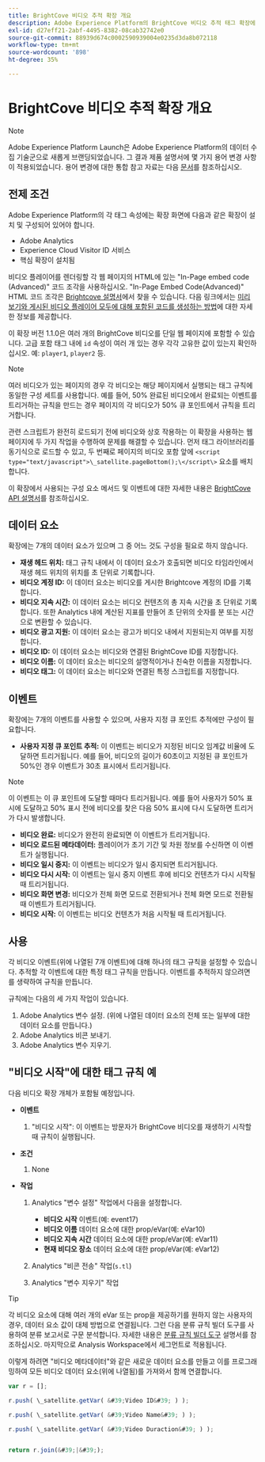 ```yaml
---
title: BrightCove 비디오 추적 확장 개요
description: Adobe Experience Platform의 BrightCove 비디오 추적 태그 확장에 대해 알아봅니다.
exl-id: d27eff21-2abf-4495-8382-08cab32742e0
source-git-commit: 88939d674c0002590939004e0235d3da8b072118
workflow-type: tm+mt
source-wordcount: '898'
ht-degree: 35%

---
```


# BrightCove 비디오 추적 확장 개요

>[!NOTE]
>
>Adobe Experience Platform Launch은 Adobe Experience Platform의 데이터 수집 기술군으로 새롭게 브랜딩되었습니다. 그 결과 제품 설명서에 몇 가지 용어 변경 사항이 적용되었습니다. 용어 변경에 대한 통합 참고 자료는 다음 [문서](../../../term-updates.md)를 참조하십시오.

## 전제 조건

Adobe Experience Platform의 각 태그 속성에는 확장 화면에 다음과 같은 확장이 설치 및 구성되어 있어야 합니다.

* Adobe Analytics
* Experience Cloud Visitor ID 서비스
* 핵심 확장이 설치됨

비디오 플레이어를 렌더링할 각 웹 페이지의 HTML에 있는 &quot;In-Page embed code (Advanced)&quot; 코드 조각을 사용하십시오. &quot;In-Page Embed Code(Advanced)&quot; HTML 코드 조각은 [Brightcove 설명서](https://studio.support.brightcove.com/publish/choosing-correct-embed-code.html#inpage)에서 찾을 수 있습니다. 다음 링크에서는 [미리 보기와 게시된 비디오 플레이어 모두에 대해 포함된 코드를 생성하는 방법](https://studio.support.brightcove.com/players/generating-player-embed-code.html)에 대한 자세한 정보를 제공합니다.

이 확장 버전 1.1.0은 여러 개의 BrightCove 비디오를 단일 웹 페이지에 포함할 수 있습니다. 고급 포함 태그 내에 `id` 속성이 여러 개 있는 경우 각각 고유한 값이 있는지 확인하십시오. 예: `player1`, `player2` 등.

>[!NOTE]
>
>여러 비디오가 있는 페이지의 경우 각 비디오는 해당 페이지에서 실행되는 태그 규칙에 동일한 구성 세트를 사용합니다. 예를 들어, 50% 완료된 비디오에서 완료되는 이벤트를 트리거하는 규칙을 만드는 경우 페이지의 각 비디오가 50% 큐 포인트에서 규칙을 트리거합니다.

관련 스크립트가 완전히 로드되기 전에 비디오와 상호 작용하는 이 확장을 사용하는 웹 페이지에 두 가지 작업을 수행하여 문제를 해결할 수 있습니다. 먼저 태그 라이브러리를 동기식으로 로드할 수 있고, 두 번째로 페이지의 비디오 포함 앞에 `<script type="text/javascript">\_satellite.pageBottom();\</script\>` 요소를 배치합니다.

이 확장에서 사용되는 구성 요소 메서드 및 이벤트에 대한 자세한 내용은 [BrightCove API 설명서](https://docs.brightcove.com/brightcove-player/1.x/Player.html#vjsplayer)를 참조하십시오.

## 데이터 요소

확장에는 7개의 데이터 요소가 있으며 그 중 어느 것도 구성을 필요로 하지 않습니다.

* **재생 헤드 위치:** 태그 규칙 내에서 이 데이터 요소가 호출되면 비디오 타임라인에서 재생 헤드 위치의 위치를 초 단위로 기록합니다.
* **비디오 계정 ID:** 이 데이터 요소는 비디오를 게시한 Brightcove 계정의 ID를 기록합니다.
* **비디오 지속 시간:** 이 데이터 요소는 비디오 컨텐츠의 총 지속 시간을 초 단위로 기록합니다. 또한 Analytics 내에 계산된 지표를 만들어 초 단위의 숫자를 분 또는 시간으로 변환할 수 있습니다.
* **비디오 광고 지원:** 이 데이터 요소는 광고가 비디오 내에서 지원되는지 여부를 지정합니다.
* **비디오 ID:** 이 데이터 요소는 비디오와 연결된 BrightCove ID를 지정합니다.
* **비디오 이름:** 이 데이터 요소는 비디오의 설명적이거나 친숙한 이름을 지정합니다.
* **비디오 태그:** 이 데이터 요소는 비디오와 연결된 특정 스크립트를 지정합니다.

## 이벤트

확장에는 7개의 이벤트를 사용할 수 있으며, 사용자 지정 큐 포인트 추적에만 구성이 필요합니다.

* **사용자 지정 큐 포인트 추적:** 이 이벤트는 비디오가 지정된 비디오 임계값 비율에 도달하면 트리거됩니다. 예를 들어, 비디오의 길이가 60초이고 지정된 큐 포인트가 50%인 경우 이벤트가 30초 표시에서 트리거됩니다.

>[!NOTE]
>
>이 이벤트는 이 큐 포인트에 도달할 때마다 트리거됩니다. 예를 들어 사용자가 50% 표시에 도달하고 50% 표시 전에 비디오를 찾은 다음 50% 표시에 다시 도달하면 트리거가 다시 발생합니다.

* **비디오 완료:** 비디오가 완전히 완료되면 이 이벤트가 트리거됩니다.
* **비디오 로드된 메타데이터:** 플레이어가 초기 기간 및 차원 정보를 수신하면 이 이벤트가 실행됩니다.
* **비디오 일시 중지:** 이 이벤트는 비디오가 일시 중지되면 트리거됩니다.
* **비디오 다시 시작:** 이 이벤트는 일시 중지 이벤트 후에 비디오 컨텐츠가 다시 시작될 때 트리거됩니다.
* **비디오 화면 변경:** 비디오가 전체 화면 모드로 전환되거나 전체 화면 모드로 전환될 때 이벤트가 트리거됩니다.
* **비디오 시작:** 이 이벤트는 비디오 컨텐츠가 처음 시작될 때 트리거됩니다.

## 사용

각 비디오 이벤트(위에 나열된 7개 이벤트)에 대해 하나의 태그 규칙을 설정할 수 있습니다. 추적할 각 이벤트에 대한 특정 태그 규칙을 만듭니다. 이벤트를 추적하지 않으려면 를 생략하여 규칙을 만듭니다.

규칙에는 다음의 세 가지 작업이 있습니다.

1. Adobe Analytics 변수 설정. (위에 나열된 데이터 요소의 전체 또는 일부에 대한 데이터 요소를 만듭니다.)
1. Adobe Analytics 비콘 보내기.
1. Adobe Analytics 변수 지우기.

## &quot;비디오 시작&quot;에 대한 태그 규칙 예

다음 비디오 확장 개체가 포함될 예정입니다.

* **이벤트**

   1. &quot;비디오 시작&quot;: 이 이벤트는 방문자가 BrightCove 비디오를 재생하기 시작할 때 규칙이 실행됩니다.

* **조건**

   1. None

* **작업**

   1. Analytics &quot;변수 설정&quot; 작업에서 다음을 설정합니다.

      * **비디오 시작** 이벤트(예: event17)
      * **비디오 이름** 데이터 요소에 대한 prop/eVar(예: eVar10)
      * **비디오 지속 시간** 데이터 요소에 대한 prop/eVar(예: eVar11)
      * **현재 비디오 장소** 데이터 요소에 대한 prop/eVar(예: eVar12)

   1. Analytics &quot;비콘 전송&quot; 작업(`s.tl`)
   1. Analytics &quot;변수 지우기&quot; 작업

>[!TIP]
>
>각 비디오 요소에 대해 여러 개의 eVar 또는 prop을 제공하기를 원하지 않는 사용자의 경우, 데이터 요소 값이 대체 방법으로 연결됩니다. 그런 다음 분류 규칙 빌더 도구를 사용하여 분류 보고서로 구문 분석합니다. 자세한 내용은 [분류 규칙 빌더 도구](https://experienceleague.adobe.com/docs/analytics/components/classifications/classifications-rulebuilder/classification-rule-builder.html?lang=ko) 설명서를 참조하십시오. 마지막으로 Analysis Workspace에서 세그먼트로 적용됩니다.
>
>이렇게 하려면 &quot;비디오 메타데이터&quot;와 같은 새로운 데이터 요소를 만들고 이를 프로그래밍하여 모든 비디오 데이터 요소(위에 나열됨)를 가져와서 함께 연결합니다.

```javascript
var r = [];

r.push( \_satellite.getVar( &#39;Video ID&#39; ) );

r.push( \_satellite.getVar( &#39;Video Name&#39; ) );

r.push( \_satellite.getVar( &#39;Video Duraction&#39; ) );


return r.join(&#39;|&#39;);
```
